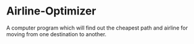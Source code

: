 # Airline-Optimizer
A computer program which will find out the cheapest path and airline for moving from one destination to another.
